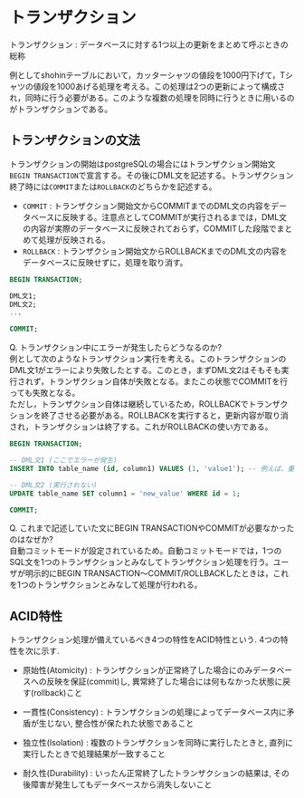 # トランザクション
トランザクション : データベースに対する1つ以上の更新をまとめて呼ぶときの総称

例としてshohinテーブルにおいて，カッターシャツの値段を1000円下げて，Tシャツの値段を1000あげる処理を考える。この処理は2つの更新によって構成され，同時に行う必要がある。このような複数の処理を同時に行うときに用いるのがトランザクションである。

## トランザクションの文法
トランザクションの開始はpostgreSQLの場合にはトランザクション開始文`BEGIN TRANSACTION`で宣言する。その後にDML文を記述する。トランザクション終了時には`COMMIT`または`ROLLBACK`のどちらかを記述する。

- `COMMIT` : トランザクション開始文からCOMMITまでのDML文の内容をデータベースに反映する。注意点としてCOMMITが実行されるまでは，DML文の内容が実際のデータベースに反映されておらず，COMMITした段階でまとめて処理が反映される。
- `ROLLBACK` : トランザクション開始文からROLLBACKまでのDML文の内容をデータベースに反映せずに，処理を取り消す。

```sql
BEGIN TRANSACTION;

DML文1;
DML文2;
...

COMMIT;
```

Q. トランザクション中にエラーが発生したらどうなるのか?  
例として次のようなトランザクション実行を考える。このトランザクションのDML文1がエラーにより失敗したとする。このとき，まずDML文2はそもそも実行されず，トランザクション自体が失敗となる。またこの状態でCOMMITを行っても失敗となる。  
ただし，トランザクション自体は継続しているため，ROLLBACKでトランザクションを終了させる必要がある。ROLLBACKを実行すると，更新内容が取り消され，トランザクションは終了する。これがROLLBACKの使い方である。

```sql
BEGIN TRANSACTION;

-- DML文1 (ここでエラーが発生)
INSERT INTO table_name (id, column1) VALUES (1, 'value1'); -- 例えば、重複キーエラー

-- DML文2 (実行されない)
UPDATE table_name SET column1 = 'new_value' WHERE id = 1;

COMMIT;
```

Q. これまで記述していた文にBEGIN TRANSACTIONやCOMMITが必要なかったのはなぜか?  
自動コミットモードが設定されているため。自動コミットモードでは，1つのSQL文を1つのトランザクションとみなしてトランザクション処理を行う。ユーザが明示的にBEGIN TRANSACTION～COMMIT/ROLLBACKしたときは，これを1つのトランザクションとみなして処理が行われる。

## ACID特性
トランザクション処理が備えているべき4つの特性をACID特性という. 4つの特性を次に示す.
- 原始性(Atomicity) : トランザクションが正常終了した場合にのみデータベースへの反映を保証(commit)し, 異常終了した場合には何もなかった状態に戻す(rollback)こと

- 一貫性(Consistency) : トランザクションの処理によってデータベース内に矛盾が生じない, 整合性が保たれた状態であること

- 独立性(Isolation) : 複数のトランザクションを同時に実行したときと, 直列に実行したときで処理結果が一致すること

- 耐久性(Durability) : いったん正常終了したトランザクションの結果は, その後障害が発生してもデータベースから消失しないこと
